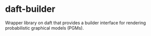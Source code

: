 # daft-builder
Wrapper library on daft that provides a builder interface for rendering probabilistic graphical models (PGMs).

